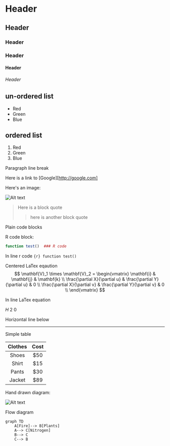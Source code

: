 # Header

## Header

### Header

### Header

#### Header

###### Header

## un-ordered list 

* Red
* Green
* Blue

## ordered list

1. Red
2. Green 
3. Blue

Paragraph line break  

Here is a link to [Google][http://google.com] 

Here's an image: 

![Alt text](https://mrament.github.io/Ament_Bio381/frog.jpg)



> Here is a block quote
>
> > here is another block quote 



Plain code blocks

R code block: 

```R
function test()  ### R code 
```

In line r code ```{r} function test() ```

Centered LaTex eqaution 
$$
\mathbf{V}_1 \times \mathbf{V}_2 =  \begin{vmatrix}
\mathbf{i} & \mathbf{j} & \mathbf{k} \\
\frac{\partial X}{\partial u} &  \frac{\partial Y}{\partial u} & 0 \\
\frac{\partial X}{\partial v} &  \frac{\partial Y}{\partial v} & 0 \\
\end{vmatrix}
$$


In line LaTex equation 

$H~2~0$



Horizontal line below 

***

Simple table 

| Clothes | Cost |
| :-----: | :--: |
|  Shoes  | $50  |
|  Shirt  | $15  |
|  Pants  | $30  |
| Jacket  | $89  |



Hand drawn diagram: 

![Alt text](https://mrament.github.io/Ament_Bio381/diagram.jpg)





Flow diagram 

```mermaid
graph TD
	A[Fire]--> B[Plants] 
	A--> C[Nitrogen]
	B--> C
	C--> B
	

	
	
```

























